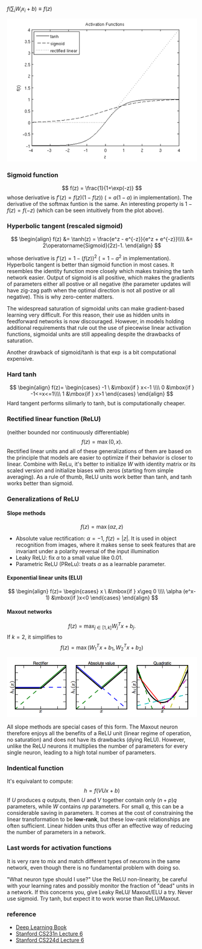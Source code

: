 $f(\sum_iW_ix_i+b)\equiv f(z)$

![img](resources/activation.png)

### Sigmoid function
$$
f(z) = \frac{1}{1+\exp(-z)}
$$
whose derivative is $f'(z) = f(z) (1-f(z))$ ($=a(1-a)$ in implementation). The derivative of the softmax funtion is the same. 
An interesting property is $1-f(z) = f(-z)$ (which can be seen intuitively from the plot above).
### Hyperbolic tangent (rescaled sigmoid)
$$
\begin{align}
f(z) &= \tanh(z) = \frac{e^z - e^{-z}}{e^z + e^{-z}}\\\\
     &= 2\operatorname{Sigmoid}(2z)-1.
\end{align}
$$

whose derivative is $f'(z) = 1- (f(z))^2$ ($=1-a^2$ in implementation).
Hyperbolic tangent is better than sigmoid function in most cases. It resembles the identity function more closely which makes training the tanh network easier. Output of sigmoid is all positive, which makes the gradients of parameters either all postive or all negative (the parameter updates will have zig-zag path when the optimal direction is not all postive or all negative). This is why zero-center matters.

The widespread saturation of sigmoidal units can make gradient-based learning very difficult. For this reason, their use as hidden units in feedforward networks is now discouraged. However, in models holding additional requirements that rule out the use of piecewise linear activation functions, sigmoidal units are still appealing despite the drawbacks of saturation.

Another drawback of sigmoid/tanh is that $\exp$ is a bit computational expensive.

### Hard tanh
$$
\begin{align}
f(z)= 
\begin{cases} 
-1 \ &\mbox{if } x<-1 \\\\
0    &\mbox{if } -1<=x<=1\\\\
1    &\mbox{if } x>1
\end{cases}
\end{align}
$$
Hard tangent performs silimarly to tanh, but is computationally cheaper.

### Rectified linear function (ReLU)
(neither bounded nor continuously differentiable)
$$
f(z) = \max(0,x).
$$
Rectified linear units and all of these generalizations of them are based on the principle that models are easier to optimize if their behavior is closer to linear.
Combine with ReLu, it's better to initialize $W$ with identity matrix or its scaled version and initialize biases with zeros (starting from simple averaging). 
As a rule of thumb, ReLU units work better than tanh, and tanh works better than sigmoid.

### Generalizations of ReLU
#### Slope methods
$$
f(z)=\max(\alpha z,z)
$$

* Absolute value rectification: $\alpha=-1$, $f(z)=|z|$. It is used in object recognition from images, where it makes sense to seek features that are invariant under a polarity reversal of the input illumination
* Leaky ReLU: fix $\alpha$ to a small value like 0.01.
* Parametric ReLU (PReLu): treats $\alpha$ as a learnable parameter.

#### Exponential linear units (ELU)
$$
\begin{align}
f(z)= 
\begin{cases} 
x \ &\mbox{if } x\geq 0 \\\\
\alpha (e^x-1)    &\mbox{if }x<0
\end{cases}
\end{align}
$$

#### Maxout networks
$$
f(z) = \max_{j\in[1,k]}W_j^Tx+b_j.
$$
If $k=2$, it simplifies to 
$$
f(z) = \max(W_1^Tx+b_1, W_2^Tx+b_2)
$$

<div align="center">
<img src="resources/maxout.png" width="700">
</div>

All slope methods are special cases of this form. The Maxout neuron therefore enjoys all the benefits of a ReLU unit (linear regime of operation, no saturation) and does not have its drawbacks (dying ReLU). However, unlike the ReLU neurons it multiplies the number of parameters for every single neuron, leading to a high total number of parameters.
### Indentical function
It's equivalant to compute:
$$
h = f(VUx+b)
$$
If $U$ produces $q$ outputs, then $U$ and $V$ together contain only $(n + p)q$ parameters, while $W$ contains $np$ parameters. For small $q$, this can be a considerable saving in parameters. It comes at the cost of constraining the linear transformation to be **low-rank**, but these low-rank relationships are often sufficient. Linear hidden units thus offer an effective way of reducing the number of parameters in a network.
### Last words for activation functions
It is very rare to mix and match different types of neurons in the same network, even though there is no fundamental problem with doing so.

"What neuron type should I use?" Use the ReLU non-linearity, be careful with your learning rates and possibly monitor the fraction of "dead" units in a network. If this concerns you, give Leaky ReLU/ Maxout/ELU a try. Never use sigmoid. Try tanh, but expect it to work worse than ReLU/Maxout.

### reference
- [Deep Learning Book](http://www.deeplearningbook.org/)
- [Stanford CS231n Lecture 6](http://cs231n.stanford.edu/slides/2017/cs231n_2017_lecture6.pdf)
- [Stanford CS224d Lecture 6](http://cs224d.stanford.edu/lectures/CS224d-Lecture6.pdf)
